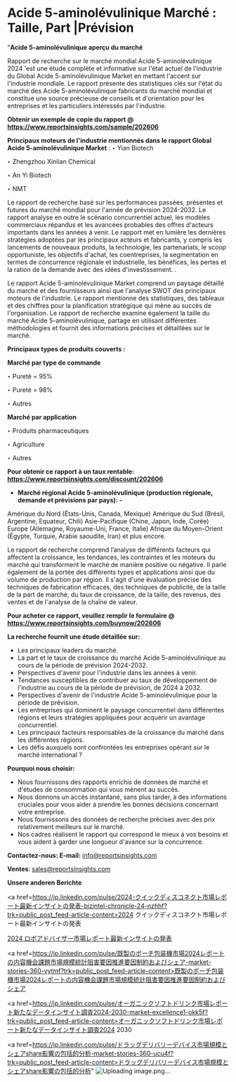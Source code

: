 # Acide 5-aminolévulinique Marché : Taille, Part |Prévision

"<strong>Acide 5-aminolévulinique aperçu du marché</strong>

Rapport de recherche sur le marché mondial Acide 5-aminolévulinique 2024 'est une étude complète et informative sur l'état actuel de l'industrie du Global Acide 5-aminolévulinique Market en mettant l'accent sur l'industrie mondiale. Le rapport présente des statistiques clés sur l'état du marché des Acide 5-aminolévulinique fabricants du marché mondial et constitue une source précieuse de conseils et d'orientation pour les entreprises et les particuliers intéressés par l'industrie.

<strong>Obtenir un exemple de copie du rapport @ <a href=https://www.reportsinsights.com/sample/202606>https://www.reportsinsights.com/sample/202606</a></strong>

<strong>Principaux moteurs de l'industrie mentionnés dans le rapport Global Acide 5-aminolévulinique Market</strong> :
‣ Yian Biotech

‣ Zhengzhou Xinlian Chemical

‣ An Yi Biotech

‣ NMT

Le rapport de recherche basé sur les performances passées, présentes et futures du marché mondial pour l'année de prévision 2024-2032. Le rapport analyse en outre le scénario concurrentiel actuel, les modèles commerciaux répandus et les avancées probables des offres d'acteurs importants dans les années à venir. Le rapport met en lumière les dernières stratégies adoptées par les principaux acteurs et fabricants, y compris les lancements de nouveaux produits, la technologie, les partenariats, le scoop opportuniste, les objectifs d'achat, les coentreprises, la segmentation en termes de concurrence régionale et industrielle, les bénéfices, les pertes et la ration de la demande avec des idées d'investissement. .

Le rapport Acide 5-aminolévulinique Market comprend un paysage détaillé du marché et des fournisseurs ainsi que l'analyse SWOT des principaux moteurs de l'industrie. Le rapport mentionne des statistiques, des tableaux et des chiffres pour la planification stratégique qui mène au succès de l'organisation. Le rapport de recherche examine également la taille du marché Acide 5-aminolévulinique, partage en utilisant différentes méthodologies et fournit des informations précises et détaillées sur le marché.

<strong>Principaux types de produits couverts :</strong>

<strong>Marché par type de commande</strong>

‣ Pureté = 95%

‣ Pureté = 98%

‣ Autres

<strong>Marché par application</strong>

‣ Produits pharmaceutiques

‣ Agriculture

‣ Autres

<strong>Pour obtenir ce rapport à un taux rentable: <a href=https://www.reportsinsights.com/discount/202606>https://www.reportsinsights.com/discount/202606</a></strong>
<ul>
  <li><strong>Marché régional Acide 5-aminolévulinique (production régionale, demande et prévisions par pays): -</strong></li>
</ul>
Amérique du Nord (États-Unis, Canada, Mexique)
Amérique du Sud (Brésil, Argentine, Equateur, Chili)
Asie-Pacifique (Chine, Japon, Inde, Corée)
Europe (Allemagne, Royaume-Uni, France, Italie)
Afrique du Moyen-Orient (Égypte, Turquie, Arabie saoudite, Iran) et plus encore.

Le rapport de recherche comprend l’analyse de différents facteurs qui affectent la croissance, les tendances, les contraintes et les moteurs du marché qui transforment le marché de manière positive ou négative. Il parle également de la portée des différents types et applications ainsi que du volume de production par région. Il s'agit d'une évaluation précise des techniques de fabrication efficaces, des techniques de publicité, de la taille de la part de marché, du taux de croissance, de la taille, des revenus, des ventes et de l'analyse de la chaîne de valeur.

<strong>Pour acheter ce rapport, veuillez remplir le formulaire @   <a href=https://www.reportsinsights.com/buynow/202606>https://www.reportsinsights.com/buynow/202606</a></strong>

<strong>La recherche fournit une étude détaillée sur:</strong>
<ul>
  <li>Les principaux leaders du marché.</li>
  <li>La part et le taux de croissance du marché Acide 5-aminolévulinique au cours de la période de prévision 2024-2032.</li>
  <li>Perspectives d'avenir pour l'industrie dans les années à venir.</li>
  <li>Tendances susceptibles de contribuer au taux de développement de l'industrie au cours de la période de prévision, de 2024 à 2032.</li>
  <li>Perspectives d'avenir de l'industrie Acide 5-aminolévulinique pour la période de prévision.</li>
  <li>Les entreprises qui dominent le paysage concurrentiel dans différentes régions et leurs stratégies appliquées pour acquérir un avantage concurrentiel.</li>
  <li>Les principaux facteurs responsables de la croissance du marché dans les différentes régions.</li>
  <li>Les défis auxquels sont confrontées les entreprises opérant sur le marché international ?</li>
</ul>
<strong>Pourquoi nous choisir:</strong>
<ul>
  <li>Nous fournissons des rapports enrichis de données de marché et d'études de consommation qui vous mènent au succès.</li>
  <li>Nous donnons un accès instantané, sans plus tarder, à des informations cruciales pour vous aider à prendre les bonnes décisions concernant votre entreprise.</li>
  <li>Nous fournissons des données de recherche précises avec des prix relativement meilleurs sur le marché.</li>
  <li>Nos cadres réalisent le rapport qui correspond le mieux à vos besoins et vous aident à garder une longueur d'avance sur la concurrence.</li>
</ul>
<strong>Contactez-nous:
</strong><strong>E-mail:</strong> <a href=mailto:info@reportsinsights.com>info@reportsinsights.com</a>

<strong>Ventes</strong>: <a href=mailto:sales@reportsinsights.com>sales@reportsinsights.com</a>

<strong>Unsere anderen Berichte</strong>

<a href=https://jp.linkedin.com/pulse/2024-クイックディスコネクト市場レポート最新インサイトの発表-bizintel-chronicle-24-nzhhf?trk=public_post_feed-article-content>2024 クイックディスコネクト市場レポート最新インサイトの発表</a>

<a href=https://www.linkedin.com/pulse/2024-ロボアドバイザー市場レポート最新インサイトの発表-reportsinsights-pvt-ltd-elesf/>2024 ロボアドバイザー市場レポート最新インサイトの発表</a>

<a href=https://jp.linkedin.com/pulse/既製のポーチ包装機市場2024レポートの内容機会課題市場規模統計阻害要因推進要因制約およびシェア-market-stories-360-vytmf?trk=public_post_feed-article-content>既製のポーチ包装機市場2024レポートの内容機会課題市場規模統計阻害要因推進要因制約およびシェア</a>

<a href=https://jp.linkedin.com/pulse/オーガニックソフトドリンク市場レポート新たなデータインサイト調査2024-2030-market-excellence1-okk5f?trk=public_post_feed-article-content>オーガニックソフトドリンク市場レポート新たなデータインサイト調査2024 2030</a>

<a href=https://jp.linkedin.com/pulse/ドラッグデリバリーデバイス市場規模とシェアshare影響の包括的分析-market-stories-360-ucu4f?trk=public_post_feed-article-content>ドラッグデリバリーデバイス市場規模とシェアshare影響の包括的分析</a>"
![Uploading image.png…]()
